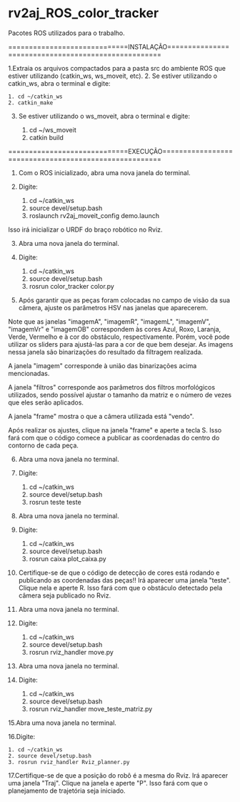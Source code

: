# rv2aj_ROS_color_tracker
Pacotes ROS utilizados para o trabalho.

=============================INSTALAÇÃO====================================================

1.Extraia os arquivos compactados para a pasta src do ambiente ROS que estiver utilizando (catkin_ws, ws_moveit, etc).
2. Se estiver utilizando o catkin_ws, abra o terminal e digite: 

    1. cd ~/catkin_ws
    2. catkin_make
    
3. Se estiver utilizando o ws_moveit, abra o terminal e digite:

    1. cd ~/ws_moveit
    2. catkin build


=============================EXECUÇÃO======================================================

1. Com o ROS inicializado, abra uma nova janela do terminal.

2. Digite:

    1. cd ~/catkin_ws
    2. source devel/setup.bash
    3. roslaunch rv2aj_moveit_config demo.launch
  
Isso irá inicializar o URDF do braço robótico no Rviz.

3. Abra uma nova janela do terminal.

4. Digite:

    1. cd ~/catkin_ws
    2. source devel/setup.bash
    3. rosrun color_tracker color.py
  
5. Após garantir que as peças foram colocadas no campo de visão da sua câmera, ajuste os parâmetros HSV nas janelas que aparecerem.

Note que as janelas "imagemA", "imagemR", "imagemL", "imagemV", "imagemVr" e "imagemOB" correspondem às cores Azul, Roxo, Laranja, Verde,
Vermelho e à cor do obstáculo, respectivamente. Porém, você pode utilizar os sliders para ajustá-las para a cor de que bem desejar. 
As imagens nessa janela são binarizações do resultado da filtragem realizada.

A janela "imagem" corresponde à união das binarizações acima mencionadas.

A janela "filtros" corresponde aos parâmetros dos filtros morfológicos utilizados, sendo possível ajustar o tamanho da matriz e o número
de vezes que eles serão aplicados.

A janela "frame" mostra o que a câmera utilizada está "vendo".

Após realizar os ajustes, clique na janela "frame" e aperte a tecla S. Isso fará com que o código comece a publicar as coordenadas do
centro do contorno de cada peça.

6. Abra uma nova janela no terminal.

7. Digite:

    1. cd ~/catkin_ws
    2. source devel/setup.bash
    3. rosrun teste teste
    
8. Abra uma nova janela no terminal.

9. Digite:

    1. cd ~/catkin_ws
    2. source devel/setup.bash
    3. rosrun caixa plot_caixa.py
    
10. Certifique-se de que o código de detecção de cores está rodando e publicando as coordenadas das peças!!
Irá aparecer uma janela "teste".  Clique nela e aperte R. Isso fará com que o obstáculo detectado pela câmera seja publicado no Rviz.

11. Abra uma nova janela no terminal.

12. Digite:

    1. cd ~/catkin_ws
    2. source devel/setup.bash
    3. rosrun rviz_handler move.py
    
13. Abra uma nova janela no terminal.

14. Digite:

     1. cd ~/catkin_ws
     2. source devel/setup.bash
     3. rosrun rviz_handler move_teste_matriz.py
    
15.Abra uma nova janela no terminal.

16.Digite:

    1. cd ~/catkin_ws
    2. source devel/setup.bash
    3. rosrun rviz_handler Rviz_planner.py
    
17.Certifique-se de que a posição do robô é a mesma do Rviz. Irá aparecer uma janela "Traj". Clique na janela e aperte "P".
Isso fará com que o planejamento de trajetória seja iniciado.
    
